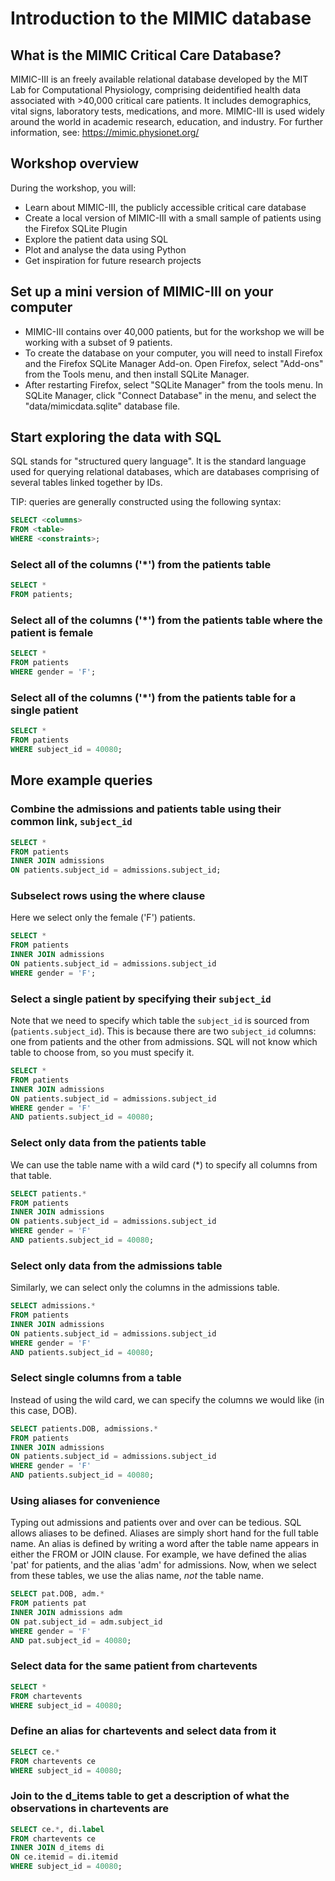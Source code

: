 
# Introduction to the MIMIC database

## What is the MIMIC Critical Care Database?

MIMIC-III is an freely available relational database developed by the MIT Lab for Computational Physiology, comprising deidentified health data associated with >40,000 critical care patients. It includes demographics, vital signs, laboratory tests, medications, and more. MIMIC-III is used widely around the world in academic research, education, and industry. For further information, see: https://mimic.physionet.org/

## Workshop overview

During the workshop, you will:

* Learn about MIMIC-III, the publicly accessible critical care database
* Create a local version of MIMIC-III with a small sample of patients using the Firefox SQLite Plugin
* Explore the patient data using SQL
* Plot and analyse the data using Python
* Get inspiration for future research projects

## Set up a mini version of MIMIC-III on your computer

* MIMIC-III contains over 40,000 patients, but for the workshop we will be working with a subset of 9 patients.
* To create the database on your computer, you will need to install Firefox and the Firefox SQLite Manager Add-on. Open Firefox, select "Add-ons" from the Tools menu, and then install SQLite Manager.
* After restarting Firefox, select "SQLite Manager" from the tools menu. In SQLite Manager, click "Connect Database" in the menu, and select the "data/mimicdata.sqlite" database file.

## Start exploring the data with SQL

SQL stands for "structured query language". It is the standard language used for querying relational databases, which are databases comprising of several tables linked together by IDs.

TIP: queries are generally constructed using the following syntax:

```sql
SELECT <columns>  
FROM <table>  
WHERE <constraints>;
```

### Select all of the columns ('*') from the patients table

```sql
SELECT *  
FROM patients;
```

### Select all of the columns ('*') from the patients table where the patient is female

```sql
SELECT * 
FROM patients 
WHERE gender = 'F';
```

### Select all of the columns ('*') from the patients table for a single patient

```sql
SELECT * 
FROM patients 
WHERE subject_id = 40080;
```

## More example queries

### Combine the admissions and patients table using their common link, `subject_id`

```sql
SELECT *
FROM patients
INNER JOIN admissions
ON patients.subject_id = admissions.subject_id;
```

### Subselect rows using the where clause

Here we select only the female ('F') patients.

```sql
SELECT *
FROM patients
INNER JOIN admissions
ON patients.subject_id = admissions.subject_id
WHERE gender = 'F';
```

### Select a single patient by specifying their `subject_id`

Note that we need to specify which table the `subject_id` is sourced from (`patients.subject_id`). 
This is because there are two `subject_id` columns: one from patients and the other from admissions.
SQL will not know which table to choose from, so you must specify it.

```sql
SELECT *
FROM patients
INNER JOIN admissions
ON patients.subject_id = admissions.subject_id
WHERE gender = 'F'
AND patients.subject_id = 40080;
```

### Select only data from the patients table

We can use the table name with a wild card (*) to specify all columns from that table.

```sql
SELECT patients.*
FROM patients
INNER JOIN admissions
ON patients.subject_id = admissions.subject_id
WHERE gender = 'F'
AND patients.subject_id = 40080;
```

### Select only data from the admissions table

Similarly, we can select only the columns in the admissions table.

```sql
SELECT admissions.*
FROM patients
INNER JOIN admissions
ON patients.subject_id = admissions.subject_id
WHERE gender = 'F'
AND patients.subject_id = 40080;
```

### Select single columns from a table

Instead of using the wild card, we can specify the columns we would like (in this case, DOB).

```sql
SELECT patients.DOB, admissions.*
FROM patients
INNER JOIN admissions
ON patients.subject_id = admissions.subject_id
WHERE gender = 'F'
AND patients.subject_id = 40080;
```

### Using aliases for convenience

Typing out admissions and patients over and over can be tedious. SQL allows aliases to be defined.
Aliases are simply short hand for the full table name. An alias is defined by writing a word after the table name appears in either the FROM or JOIN clause.
For example, we have defined the alias 'pat' for patients, and the alias 'adm' for admissions.
Now, when we select from these tables, we use the alias name, *not* the table name.

```sql
SELECT pat.DOB, adm.*
FROM patients pat
INNER JOIN admissions adm
ON pat.subject_id = adm.subject_id
WHERE gender = 'F'
AND pat.subject_id = 40080;
```

### Select data for the same patient from chartevents

```sql
SELECT *
FROM chartevents
WHERE subject_id = 40080;
```

### Define an alias for chartevents and select data from it

```sql
SELECT ce.*
FROM chartevents ce
WHERE subject_id = 40080;
```

### Join to the d_items table to get a description of what the observations in chartevents are

```sql
SELECT ce.*, di.label
FROM chartevents ce
INNER JOIN d_items di
ON ce.itemid = di.itemid
WHERE subject_id = 40080;
```
